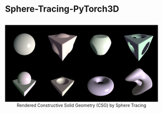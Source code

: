 # Sphere-Tracing-PyTorch3D

<br>
<div align="center">
<img src="result.png" width="800">
<span>Rendered Constructive Solid Geometry (CSG) by Sphere Tracing<span>
</div>
<br>
